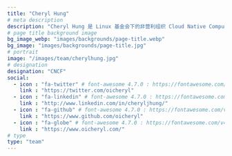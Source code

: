 ```yaml
---
title: "Cheryl Hung"
# meta description
description: "Cheryl Hung 是 Linux 基金会下的非营利组织 Cloud Native Computing Foundation 的生态系统主管，该基金会托管包括 Kubernetes，Prometheus 和 Envoy 在内的开源项目。"
# page title background image
bg_image_webp: "images/backgrounds/page-title.webp"
bg_image: "images/backgrounds/page-title.jpg"
# portrait
image: "/images/team/cherylhung.jpg"
# designation
designation: "CNCF"
social:
  - icon : "fa-twitter" # font-awesome 4.7.0 : https://fontawesome.com/v4.7.0/icons/
    link : "https://twitter.com/oicheryl"
  - icon : "fa-linkedin" # font-awesome 4.7.0 : https://fontawesome.com/v4.7.0/icons/
    link : "http://www.linkedin.com/in/cheryljhung/"
  - icon : "fa-github" # font-awesome 4.7.0 : https://fontawesome.com/v4.7.0/icons/
    link : "https://www.github.com/oicheryl"
  - icon : "fa-globe" # font-awesome 4.7.0 : https://fontawesome.com/v4.7.0/icons/
    link : "https://www.oicheryl.com/"
# type
type: "team"
---
```

